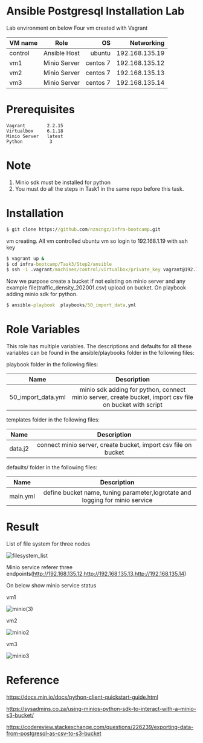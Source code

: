 # Ansible Postgresql Installation Lab

Lab environment on below
Four vm created with Vagrant


| VM name       |   Role              | OS       |  Networking     | 
| ------------- |   :-------------:   | -----:   | -----:          |
| control       |   Ansible Host      | ubuntu   | 192.168.135.19  |
| vm1           |   Minio Server      | centos 7 | 192.168.135.12  |
| vm2           |   Minio Server      | centos 7 | 192.168.135.13  |
| vm3           |   Minio Server      | centos 7 | 192.168.135.14  |


# Prerequisites

    Vagrant        2.2.15 
    Virtualbox     6.1.18 
    Minio Server   latest
    Python          3
    
# Note

1) Minio sdk must be installed for python
2) You must do all the steps in Task1 in the same repo before this task.

# Installation

``` bat  
$ git clone https://github.com/nzncngz/infra-bootcamp.git
```

vm creating. All vm controlled ubuntu vm so login to 192.168.1.19 with ssh key

``` bat  
$ vagrant up &
$ cd infra-bootcamp/Task3/Step2/ansible
$ ssh -i .vagrant/machines/control/virtualbox/private_key vagrant@192.168.135.19
```

Now we purpose create a bucket if not existing on minio server and any example file(traffic_density_202001.csv) upload on bucket.
On playbook adding minio sdk for python.

``` bat  
$ ansible-playbook  playbooks/50_import_data.yml
```


# Role Variables

This role has multiple variables. The descriptions and defaults for all these variables can be found in the ansible/playbooks folder in the following files:

playbook folder in the following files:


| Name              |   Description                         
| -------------     |   :-------------:          
|50_import_data.yml |   minio sdk adding for python, connect minio server, create bucket, import csv file on bucket with script


templates folder in the following files:


| Name       |   Description                         
| ---------- |   :-------------:          
|data.j2     |   connect minio server, create bucket, import csv file on bucket


defaults/ folder in the following files:

| Name           |   Description                         
| -------------  |   :-------------:          
| main.yml       |   define bucket name, tuning parameter,logrotate and logging for minio service




# Result

List of file system for three nodes

![filesystem_list](https://user-images.githubusercontent.com/22845579/119223672-59c04180-bb03-11eb-93bf-fa8b2c1fde0d.jpg)


Minio service referer three endpoints(http://192.168.135.12,http://192.168.135.13,http://192.168.135.14)

On below show minio service status

vm1

![minio(3)](https://user-images.githubusercontent.com/22845579/119224141-b4f33380-bb05-11eb-9fc1-2aef9c37c0c3.jpg)

vm2

![minio2](https://user-images.githubusercontent.com/22845579/119226515-381a8680-bb12-11eb-83f7-a75a3c2875c7.jpg)

vm3

![minio3](https://user-images.githubusercontent.com/22845579/119226558-65ffcb00-bb12-11eb-8370-dbae014cea1f.jpg)

# Reference

https://docs.min.io/docs/python-client-quickstart-guide.html

https://sysadmins.co.za/using-minios-python-sdk-to-interact-with-a-minio-s3-bucket/

https://codereview.stackexchange.com/questions/226239/exporting-data-from-postgresql-as-csv-to-s3-bucket


